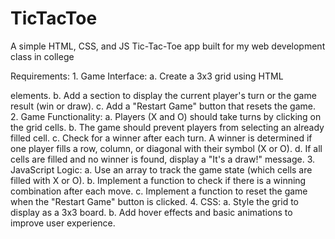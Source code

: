 # TicTacToe
A simple HTML, CSS, and JS Tic-Tac-Toe app built for my web development class in college

Requirements:
    1.	Game Interface:
        a.	Create a 3x3 grid using HTML <div> elements.
        b.	Add a section to display the current player's turn or the game result (win or draw).
        c.	Add a "Restart Game" button that resets the game.
    2.	Game Functionality:
        a.	Players (X and O) should take turns by clicking on the grid cells.
        b.	The game should prevent players from selecting an already filled cell.
        c.	Check for a winner after each turn. A winner is determined if one player fills a row, column, or diagonal with their symbol (X or O).
        d.	If all cells are filled and no winner is found, display a "It's a draw!" message.
    3.	JavaScript Logic:
        a.	Use an array to track the game state (which cells are filled with X or O).
        b.	Implement a function to check if there is a winning combination after each move.
        c.	Implement a function to reset the game when the "Restart Game" button is clicked.
    4.	CSS:
        a.	Style the grid to display as a 3x3 board.
        b.	Add hover effects and basic animations to improve user experience.
